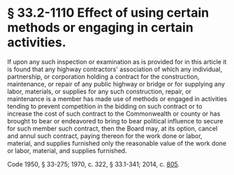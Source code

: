 # § 33.2-1110 Effect of using certain methods or engaging in certain activities.

<p>If upon any such inspection or examination as is provided for in this article it is found that any highway contractors' association of which any individual, partnership, or corporation holding a contract for the construction, maintenance, or repair of any public highway or bridge or for supplying any labor, materials, or supplies for any such construction, repair, or maintenance is a member has made use of methods or engaged in activities tending to prevent competition in the bidding on such contract or to increase the cost of such contract to the Commonwealth or county or has brought to bear or endeavored to bring to bear political influence to secure for such member such contract, then the Board may, at its option, cancel and annul such contract, paying thereon for the work done or labor, material, and supplies furnished only the reasonable value of the work done or labor, material, and supplies furnished.</p><p>Code 1950, § 33-275; 1970, c. 322, § 33.1-341; 2014, c. <a href='http://lis.virginia.gov/cgi-bin/legp604.exe?141+ful+CHAP0805'>805</a>.</p>